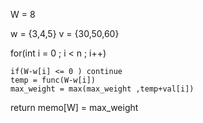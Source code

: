 W = 8

w = {3,4,5}
v = {30,50,60}


for(int i = 0 ; i < n ; i++)

    if(W-w[i] <= 0 ) continue
    temp = func(W-w[i])
    max_weight = max(max_weight ,temp+val[i])

return memo[W] = max_weight
